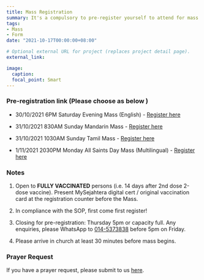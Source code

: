 ```yaml
---
title: Mass Registration
summary: It's a compulsory to pre-register yourself to attend for mass at church at the moment.
tags:
- Mass
- Form
date: "2021-10-17T00:00:00+08:00"

# Optional external URL for project (replaces project detail page).
external_link:

image:
  caption:
  focal_point: Smart
---
```

### Pre-registration link (Please choose as below )
- 30/10/2021 6PM Saturday Evening Mass (English) - [Register here](https://docs.google.com/forms/d/e/1FAIpQLSdyVY8L-1ac62fJYhL2EOTXuvCe0xaR5RN32fqqyDboPEHtmg/viewform?usp=sf_link)

- 31/10/2021 830AM Sunday Mandarin Mass - [Register here](https://docs.google.com/forms/d/e/1FAIpQLSe_vQrp9iKj58O4clG4N7vutITx0Pec4sqLPKrvRUX7FAiVuQ/viewform?usp=sf_link)

- 31/10/2021 1030AM Sunday Tamil Mass - [Register here](https://docs.google.com/forms/d/e/1FAIpQLSf8I35ZRn6ZDoWorW36p2S9KHUHdwqWJV5fQIL0Kfg86k810Q/viewform?usp=sf_link)

- 1/11/2021 2030PM Monday All Saints Day Mass (Multilingual) - [Register here](https://docs.google.com/forms/d/e/1FAIpQLSdaKd2PHfmnGVXn2nzRIiuz7sdWwjguED_zMxz-2jYin7wQKQ/viewform?usp=sf_link)

### Notes
1. Open to **FULLY VACCINATED** persons (i.e. 14 days after 2nd dose 2-dose vaccine). Present MySejahtera digital cert / original vaccination card at the registration counter before the Mass.

2. In compliance with the SOP, first come first register!  

3. Closing for pre-registration: Thursday 5pm or capacity full.  Any enquiries, please WhatsApp to [014-5373838](https://wa.link/c01294) before 5pm on Friday.

4. Please arrive in church at least 30 minutes before mass begins.

### Prayer Request
If you have a prayer request, please submit to us [here](../prayer-request).
